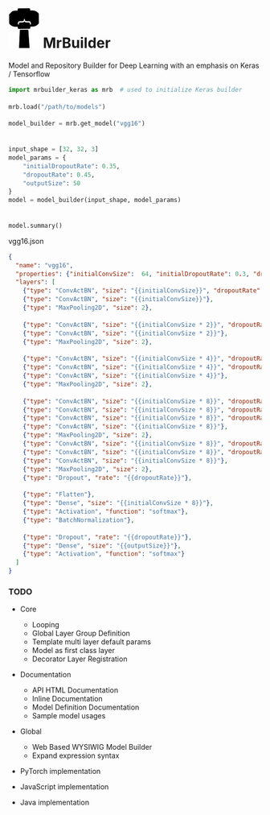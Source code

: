# ![logo](./docs/images/logo.png) MrBuilder
Model and Repository Builder for Deep Learning with an emphasis on Keras / Tensorflow

```python
import mrbuilder_keras as mrb  # used to initialize Keras builder

mrb.load("/path/to/models")

model_builder = mrb.get_model("vgg16")


input_shape = [32, 32, 3]
model_params = {
    "initialDropoutRate": 0.35, 
    "dropoutRate": 0.45,
    "outputSize": 50
}
model = model_builder(input_shape, model_params)


model.summary()
```

vgg16.json
```json
{
  "name": "vgg16",
  "properties": {"initialConvSize":  64, "initialDropoutRate": 0.3, "dropoutRate": 0.4},
  "layers": [
    {"type": "ConvActBN", "size": "{{initialConvSize}}", "dropoutRate": "{{initialDropoutRate}}"},
    {"type": "ConvActBN", "size": "{{initialConvSize}}"},
    {"type": "MaxPooling2D", "size": 2},

    {"type": "ConvActBN", "size": "{{initialConvSize * 2}}", "dropoutRate": "{{dropoutRate}}"},
    {"type": "ConvActBN", "size": "{{initialConvSize * 2}}"},
    {"type": "MaxPooling2D", "size": 2},

    {"type": "ConvActBN", "size": "{{initialConvSize * 4}}", "dropoutRate": "{{dropoutRate}}"},
    {"type": "ConvActBN", "size": "{{initialConvSize * 4}}", "dropoutRate": "{{dropoutRate}}"},
    {"type": "ConvActBN", "size": "{{initialConvSize * 4}}"},
    {"type": "MaxPooling2D", "size": 2},

    {"type": "ConvActBN", "size": "{{initialConvSize * 8}}", "dropoutRate": "{{dropoutRate}}"},
    {"type": "ConvActBN", "size": "{{initialConvSize * 8}}", "dropoutRate": "{{dropoutRate}}"},
    {"type": "ConvActBN", "size": "{{initialConvSize * 8}}", "dropoutRate": "{{dropoutRate}}"},
    {"type": "ConvActBN", "size": "{{initialConvSize * 8}}"},
    {"type": "MaxPooling2D", "size": 2},
    {"type": "ConvActBN", "size": "{{initialConvSize * 8}}", "dropoutRate": "{{dropoutRate}}"},
    {"type": "ConvActBN", "size": "{{initialConvSize * 8}}", "dropoutRate": "{{dropoutRate}}"},
    {"type": "ConvActBN", "size": "{{initialConvSize * 8}}"},
    {"type": "MaxPooling2D", "size": 2},
    {"type": "Dropout", "rate": "{{dropoutRate}}"},

    {"type": "Flatten"},
    {"type": "Dense", "size": "{{initialConvSize * 8}}"},
    {"type": "Activation", "function": "softmax"},
    {"type": "BatchNormalization"},

    {"type": "Dropout", "rate": "{{dropoutRate}}"},
    {"type": "Dense", "size": "{{outputSize}}"},
    {"type": "Activation", "function": "softmax"}
  ]
}
```

### TODO
* Core
  * Looping
  * Global Layer Group Definition
  * Template multi layer default params  
  * Model as first class layer
  * Decorator Layer Registration
* Documentation
  * API HTML Documentation
  * Inline Documentation
  * Model Definition Documentation
  * Sample model usages
* Global
  * Web Based WYSIWIG Model Builder
  * Expand expression syntax

* PyTorch implementation
* JavaScript implementation
* Java implementation

